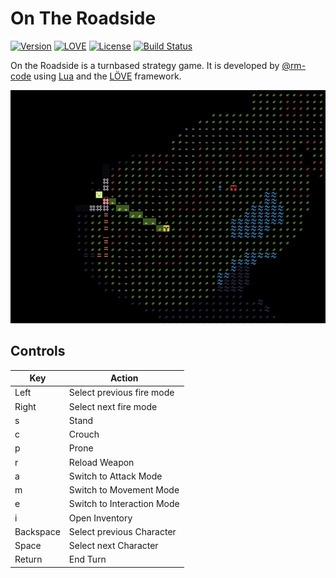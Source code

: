 # On The Roadside

[![Version](https://img.shields.io/badge/Version-0.4.3.685-blue.svg)](https://github.com/rm-code/on-the-roadside/releases/latest)
[![LOVE](https://img.shields.io/badge/L%C3%96VE-0.10.2-EA316E.svg)](http://love2d.org/)
[![License](http://img.shields.io/badge/Licence-MIT-brightgreen.svg)](LICENSE.md)
[![Build Status](https://travis-ci.org/rm-code/On-The-Roadside.svg?branch=develop)](https://travis-ci.org/rm-code/On-The-Roadside)

On the Roadside is a turnbased strategy game. It is developed by [@rm-code](https://twitter.com/rm_code) using [Lua](http://www.lua.org/) and the [LÖVE](https://love2d.org/) framework.

![img](res/misc/screenshot.png)

## Controls

| Key       | Action                     |
|-----------|----------------------------|
| Left      | Select previous fire mode  |
| Right     | Select next fire mode      |
| s         | Stand                      |
| c         | Crouch                     |
| p         | Prone                      |
| r         | Reload Weapon              |
| a         | Switch to Attack Mode      |
| m         | Switch to Movement Mode    |
| e         | Switch to Interaction Mode |
| i         | Open Inventory             |
| Backspace | Select previous Character  |
| Space     | Select next Character      |
| Return    | End Turn                   |
